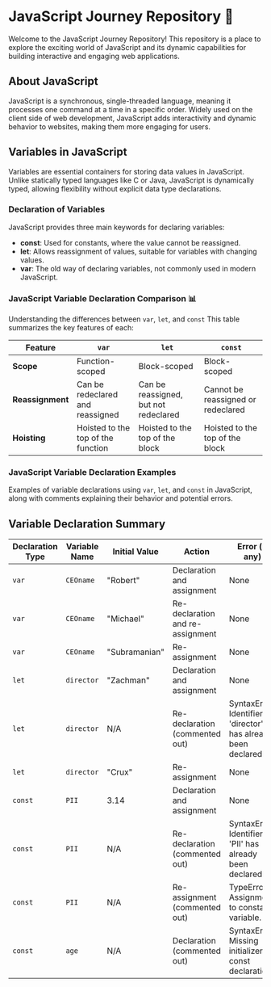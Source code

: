 # JavaScript Journey Repository 🚀

Welcome to the JavaScript Journey Repository! This repository is a place to explore the exciting world of JavaScript and its dynamic capabilities for building interactive and engaging web applications.

## About JavaScript

JavaScript is a synchronous, single-threaded language, meaning it processes one command at a time in a specific order. Widely used on the client side of web development, JavaScript adds interactivity and dynamic behavior to websites, making them more engaging for users.

## Variables in JavaScript

Variables are essential containers for storing data values in JavaScript. Unlike statically typed languages like C or Java, JavaScript is dynamically typed, allowing flexibility without explicit data type declarations.

### Declaration of Variables

JavaScript provides three main keywords for declaring variables:

- **const**: Used for constants, where the value cannot be reassigned.
- **let**: Allows reassignment of values, suitable for variables with changing values.
- **var**: The old way of declaring variables, not commonly used in modern JavaScript.

### JavaScript Variable Declaration Comparison 📊

Understanding the differences between `var`, `let`, and `const` This table summarizes the key features of each:

| Feature          | `var`                              | `let`                                 | `const`                            |
| ---------------- | ---------------------------------- | ------------------------------------- | ---------------------------------- |
| **Scope**        | Function-scoped                    | Block-scoped                          | Block-scoped                       |
| **Reassignment** | Can be redeclared and reassigned   | Can be reassigned, but not redeclared | Cannot be reassigned or redeclared |
| **Hoisting**     | Hoisted to the top of the function | Hoisted to the top of the block       | Hoisted to the top of the block    |

### JavaScript Variable Declaration Examples 

Examples of variable declarations using `var`, `let`, and `const` in JavaScript, along with comments explaining their behavior and potential errors.

## Variable Declaration Summary

| Declaration Type | Variable Name | Initial Value | Action                           | Error (if any)                                               | Output (if no error) |
| ---------------- | ------------- | ------------- | -------------------------------- | ------------------------------------------------------------ | -------------------- |
| `var`            | `CEOname`     | "Robert"      | Declaration and assignment       | None                                                         | "Robert"             |
| `var`            | `CEOname`     | "Michael"     | Re-declaration and re-assignment | None                                                         | "Michael"            |
| `var`            | `CEOname`     | "Subramanian" | Re-assignment                    | None                                                         | "Subramanian"        |
| `let`            | `director`    | "Zachman"     | Declaration and assignment       | None                                                         | "Zachman"            |
| `let`            | `director`    | N/A           | Re-declaration (commented out)   | SyntaxError: Identifier 'director' has already been declared | None (due to error)  |
| `let`            | `director`    | "Crux"        | Re-assignment                    | None                                                         | "Crux"               |
| `const`          | `PII`         | 3.14          | Declaration and assignment       | None                                                         | 3.14                 |
| `const`          | `PII`         | N/A           | Re-declaration (commented out)   | SyntaxError: Identifier 'PII' has already been declared      | None (due to error)  |
| `const`          | `PII`         | N/A           | Re-assignment (commented out)    | TypeError: Assignment to constant variable.                  | None (due to error)  |
| `const`          | `age`         | N/A           | Declaration (commented out)      | SyntaxError: Missing initializer in const declaration        | None (due to error)  |
